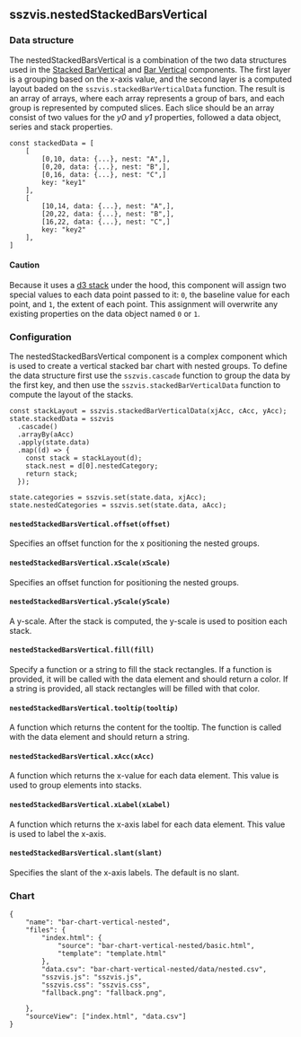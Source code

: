 ## sszvis.nestedStackedBarsVertical

### Data structure

The nestedStackedBarsVertical is a combination of the two data structures used in the [Stacked BarVertical](../#/bar-chart-vertical-stacked) and [Bar Vertical](../#/bar-chart-vertical) components. The first layer is a grouping based on the x-axis value, and the second layer is a computed layout baded on the `sszvis.stackedBarVerticalData` function. The result is an array of arrays, where each array represents a group of bars, and each group is represented by computed slices. Each slice should be an array consist of two values for the _y0_ and _y1_ properties, followed a data object, series and stack properties.

```code
const stackedData = [
    [
        [0,10, data: {...}, nest: "A",],
        [0,20, data: {...}, nest: "B",],
        [0,16, data: {...}, nest: "C",]
        key: "key1"
    ],
    [
        [10,14, data: {...}, nest: "A",],
        [20,22, data: {...}, nest: "B",],
        [16,22, data: {...}, nest: "C",]
        key: "key2"
    ],
]
```

#### Caution

Because it uses a [d3 stack](https://d3js.org/d3-shape/stack) under the hood, this component will assign two special values to each data point passed to it: `0`, the baseline value for each point, and `1`, the extent of each point. This assignment will overwrite any existing properties on the data object named `0` or `1`.

### Configuration

The nestedStackedBarsVertical component is a complex component which is used to create a vertical stacked bar chart with nested groups. To define the data structure first use the `sszvis.cascade` function to group the data by the first key, and then use the `sszvis.stackedBarVerticalData` function to compute the layout of the stacks.

```code
const stackLayout = sszvis.stackedBarVerticalData(xjAcc, cAcc, yAcc);
state.stackedData = sszvis
  .cascade()
  .arrayBy(aAcc)
  .apply(state.data)
  .map((d) => {
    const stack = stackLayout(d);
    stack.nest = d[0].nestedCategory;
    return stack;
  });

state.categories = sszvis.set(state.data, xjAcc);
state.nestedCategories = sszvis.set(state.data, aAcc);
```

#### `nestedStackedBarsVertical.offset(offset)`

Specifies an offset function for the x positioning the nested groups.

#### `nestedStackedBarsVertical.xScale(xScale)`

Specifies an offset function for positioning the nested groups.

#### `nestedStackedBarsVertical.yScale(yScale)`

A y-scale. After the stack is computed, the y-scale is used to position each stack.

#### `nestedStackedBarsVertical.fill(fill)`

Specify a function or a string to fill the stack rectangles. If a function is provided, it will be called with the data element and should return a color. If a string is provided, all stack rectangles will be filled with that color.

#### `nestedStackedBarsVertical.tooltip(tooltip)`

A function which returns the content for the tooltip. The function is called with the data element and should return a string.

#### `nestedStackedBarsVertical.xAcc(xAcc)`

A function which returns the x-value for each data element. This value is used to group elements into stacks.

#### `nestedStackedBarsVertical.xLabel(xLabel)`

A function which returns the x-axis label for each data element. This value is used to label the x-axis.

#### `nestedStackedBarsVertical.slant(slant)`

Specifies the slant of the x-axis labels. The default is no slant.

### Chart

```project
{
    "name": "bar-chart-vertical-nested",
    "files": {
        "index.html": {
            "source": "bar-chart-vertical-nested/basic.html",
            "template": "template.html"
        },
        "data.csv": "bar-chart-vertical-nested/data/nested.csv",
        "sszvis.js": "sszvis.js",
        "sszvis.css": "sszvis.css",
        "fallback.png": "fallback.png",

    },
    "sourceView": ["index.html", "data.csv"]
}
```
